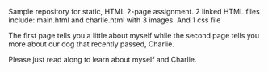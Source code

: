 Sample repository for static, HTML 2-page assignment.
2 linked HTML files include: main.html and charlie.html with 3 images.
And 1 css file

The first page tells you a little about myself while the second page tells you more about our dog that recently passed, Charlie.

Please just read along to learn about myself and Charlie.
